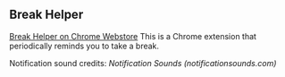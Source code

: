 Break Helper
------------

[Break Helper on Chrome Webstore](https://chrome.google.com/webstore/detail/dllmmaniogaffdnagcenlnnlbahmlmld)
This is a Chrome extension that periodically reminds you to take a break.

Notification sound credits: _Notification Sounds (notificationsounds.com)_
